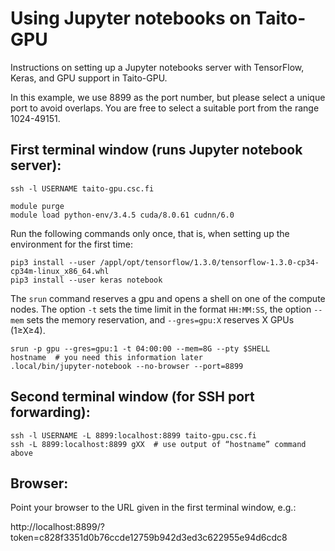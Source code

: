 # Using Jupyter notebooks on Taito-GPU

Instructions on setting up a Jupyter notebooks server with TensorFlow, Keras, and GPU support in Taito-GPU.

In this example, we use 8899 as the port number, but please select a unique port to avoid 
overlaps.  You are free to select a suitable port from the range 1024-49151. 

## First terminal window (runs Jupyter notebook server):

    ssh -l USERNAME taito-gpu.csc.fi

    module purge
    module load python-env/3.4.5 cuda/8.0.61 cudnn/6.0

Run the following commands only once, that is, when setting up the environment
for the first time:

    pip3 install --user /appl/opt/tensorflow/1.3.0/tensorflow-1.3.0-cp34-cp34m-linux_x86_64.whl
    pip3 install --user keras notebook

The `srun` command reserves a gpu and opens a shell on one of the compute nodes.  The
option `-t` sets the time limit in the format `HH:MM:SS`, the option `--mem` sets the memory 
reservation, and `--gres=gpu:X` reserves X GPUs (1$\ge$X$\ge$4).

    srun -p gpu --gres=gpu:1 -t 04:00:00 --mem=8G --pty $SHELL
    hostname  # you need this information later
    .local/bin/jupyter-notebook --no-browser --port=8899

## Second terminal window (for SSH port forwarding):

    ssh -l USERNAME -L 8899:localhost:8899 taito-gpu.csc.fi
    ssh -L 8899:localhost:8899 gXX  # use output of “hostname” command above

## Browser:

Point your browser to the URL given in the first terminal window, e.g.:

http://localhost:8899/?token=c828f3351d0b76ccde12759b942d3ed3c622955e94d6cdc8
